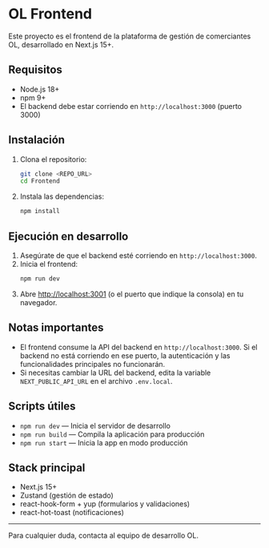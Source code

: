 # OL Frontend

Este proyecto es el frontend de la plataforma de gestión de comerciantes OL, desarrollado en Next.js 15+.

## Requisitos

- Node.js 18+
- npm 9+
- El backend debe estar corriendo en `http://localhost:3000` (puerto 3000)

## Instalación

1. Clona el repositorio:
   ```bash
   git clone <REPO_URL>
   cd Frontend
   ```
2. Instala las dependencias:
   ```bash
   npm install
   ```

## Ejecución en desarrollo

1. Asegúrate de que el backend esté corriendo en `http://localhost:3000`.
2. Inicia el frontend:
   ```bash
   npm run dev
   ```
3. Abre [http://localhost:3001](http://localhost:3001) (o el puerto que indique la consola) en tu navegador.

## Notas importantes

- El frontend consume la API del backend en `http://localhost:3000`. Si el backend no está corriendo en ese puerto, la autenticación y las funcionalidades principales no funcionarán.
- Si necesitas cambiar la URL del backend, edita la variable `NEXT_PUBLIC_API_URL` en el archivo `.env.local`.

## Scripts útiles

- `npm run dev` — Inicia el servidor de desarrollo
- `npm run build` — Compila la aplicación para producción
- `npm run start` — Inicia la app en modo producción

## Stack principal
- Next.js 15+
- Zustand (gestión de estado)
- react-hook-form + yup (formularios y validaciones)
- react-hot-toast (notificaciones)

---

Para cualquier duda, contacta al equipo de desarrollo OL.
